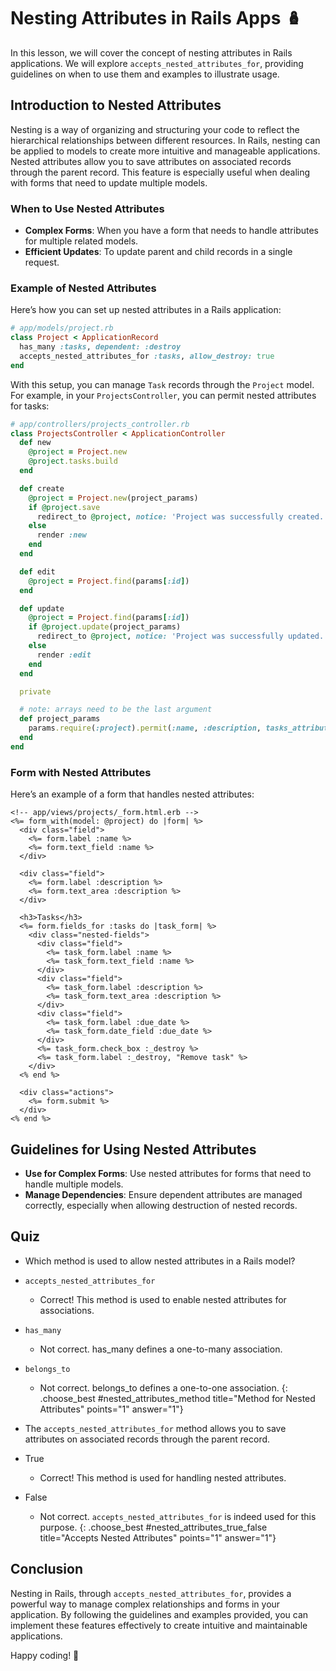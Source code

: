 # Nesting Attributes in Rails Apps 🪆
In this lesson, we will cover the concept of nesting attributes in Rails applications. We will explore `accepts_nested_attributes_for`, providing guidelines on when to use them and examples to illustrate usage.

## Introduction to Nested Attributes
Nesting is a way of organizing and structuring your code to reflect the hierarchical relationships between different resources. In Rails, nesting can be applied to models to create more intuitive and manageable applications. Nested attributes allow you to save attributes on associated records through the parent record. This feature is especially useful when dealing with forms that need to update multiple models.

### When to Use Nested Attributes
- **Complex Forms**: When you have a form that needs to handle attributes for multiple related models.
- **Efficient Updates**: To update parent and child records in a single request.

### Example of Nested Attributes
Here’s how you can set up nested attributes in a Rails application:

```ruby
# app/models/project.rb
class Project < ApplicationRecord
  has_many :tasks, dependent: :destroy
  accepts_nested_attributes_for :tasks, allow_destroy: true
end
```

With this setup, you can manage `Task` records through the `Project` model. For example, in your `ProjectsController`, you can permit nested attributes for tasks:

```ruby
# app/controllers/projects_controller.rb
class ProjectsController < ApplicationController
  def new
    @project = Project.new
    @project.tasks.build
  end

  def create
    @project = Project.new(project_params)
    if @project.save
      redirect_to @project, notice: 'Project was successfully created.'
    else
      render :new
    end
  end

  def edit
    @project = Project.find(params[:id])
  end

  def update
    @project = Project.find(params[:id])
    if @project.update(project_params)
      redirect_to @project, notice: 'Project was successfully updated.'
    else
      render :edit
    end
  end

  private

  # note: arrays need to be the last argument  
  def project_params
    params.require(:project).permit(:name, :description, tasks_attributes: [:id, :name, :description, :due_date, :_destroy])
  end
end
```

### Form with Nested Attributes
Here’s an example of a form that handles nested attributes:

```erb
<!-- app/views/projects/_form.html.erb -->
<%= form_with(model: @project) do |form| %>
  <div class="field">
    <%= form.label :name %>
    <%= form.text_field :name %>
  </div>

  <div class="field">
    <%= form.label :description %>
    <%= form.text_area :description %>
  </div>

  <h3>Tasks</h3>
  <%= form.fields_for :tasks do |task_form| %>
    <div class="nested-fields">
      <div class="field">
        <%= task_form.label :name %>
        <%= task_form.text_field :name %>
      </div>
      <div class="field">
        <%= task_form.label :description %>
        <%= task_form.text_area :description %>
      </div>
      <div class="field">
        <%= task_form.label :due_date %>
        <%= task_form.date_field :due_date %>
      </div>
      <%= task_form.check_box :_destroy %>
      <%= task_form.label :_destroy, "Remove task" %>
    </div>
  <% end %>

  <div class="actions">
    <%= form.submit %>
  </div>
<% end %>
```

## Guidelines for Using Nested Attributes
- **Use for Complex Forms**: Use nested attributes for forms that need to handle multiple models.
- **Manage Dependencies**: Ensure dependent attributes are managed correctly, especially when allowing destruction of nested records.

## Quiz

- Which method is used to allow nested attributes in a Rails model?
- `accepts_nested_attributes_for`
  - Correct! This method is used to enable nested attributes for associations.
- `has_many`
  - Not correct. has_many defines a one-to-many association.
- `belongs_to`
  - Not correct. belongs_to defines a one-to-one association.
{: .choose_best #nested_attributes_method title="Method for Nested Attributes" points="1" answer="1"}

- The `accepts_nested_attributes_for` method allows you to save attributes on associated records through the parent record.
- True
  - Correct! This method is used for handling nested attributes.
- False
  - Not correct. `accepts_nested_attributes_for` is indeed used for this purpose.
{: .choose_best #nested_attributes_true_false title="Accepts Nested Attributes" points="1" answer="1"}

## Conclusion
Nesting in Rails, through `accepts_nested_attributes_for`, provides a powerful way to manage complex relationships and forms in your application. By following the guidelines and examples provided, you can implement these features effectively to create intuitive and maintainable  applications.

Happy coding! 🚀
